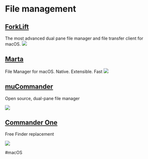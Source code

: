 # File management

## [ForkLift](https://binarynights.com/)

The most advanced dual pane file manager and file transfer client for macOS.
![](https://binarynights.com/images/dark1@2x-min.png)

## [Marta](https://marta.sh/) 
File Manager for macOS. Native. Extensible. Fast
![](https://marta.sh/images/marta.png)

## [muCommander](https://www.mucommander.com/)
Open source, dual-pane file manager

![](https://www.mucommander.com/images/muCommander.png)

## [Commander One](https://mac.eltima.com/file-manager.html) 
Free Finder replacement

![](https://mac.eltima.com/images/upload/products/commander/screens/file-manager/1-index-head@2x.png)

#macOS 